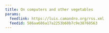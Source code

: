 ```yaml
---
title: On computers and other vegetables
params:
  feedlink: https://luis.camandro.org/rss.xml
  feedid: 586aa686a17a2253b60b7c9e38760563
---
```

